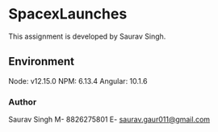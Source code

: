 # SpacexLaunches

This assignment is developed by Saurav Singh.

## Environment

Node: v12.15.0
NPM: 6.13.4
Angular: 10.1.6

### Author
Saurav Singh
M- 8826275801
E- saurav.gaur011@gmail.com